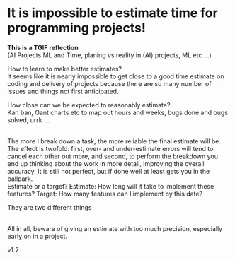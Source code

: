 # It is impossible to estimate time for programming projects!

<b>This is a TGIF reflection</b>
<br>
(AI Projects ML and Time, planing vs reality in (AI) projects, ML etc ...)
<br>

How to learn to make better estimates?
<br>
It seems like it is nearly impossible to get close to a good time estimate on coding and delivery of projects because there are so many number of issues and things not first anticipated.

How close can we be expected to reasonably estimate?
<br>
Kan ban, Gant charts etc to map out hours and weeks, bugs done and bugs solved, urrk ...

<br>
The more I break down a task, the more reliable the final estimate will be. 
<br>
The effect is twofold: first, over- and under-estimate errors will tend to cancel each other out more, and second, to perform the breakdown you end up thinking about the work in more detail, improving the overall accuracy.
It is still not perfect, but if done well at least gets you in the ballpark.

<br>
Estimate or a target?
Estimate: How long will it take to implement these features?
Target: How many features can I implement by this date?

They are two different things

<br>
All in all, beware of giving an estimate with too much precision, especially early on in a project.


v1.2
